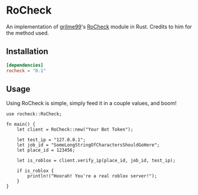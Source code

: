 # RoCheck
An implementation of [grilme99](https://github.com/grilme99)'s [RoCheck](https://github.com/grilme99/RoCheck) module in Rust.
Credits to him for the method used.

## Installation
```toml
[dependencies]
rocheck = "0.1"
```

## Usage
Using RoCheck is simple, simply feed it in a couple values, and boom!
```
use rocheck::RoCheck;

fn main() {
	let client = RoCheck::new("Your Bot Token");

	let test_ip = "127.0.0.1";
	let job_id = "SomeLongStringOfCharactersShouldGoHere";
	let place_id = 123456;

	let is_roblox = client.verify_ip(place_id, job_id, test_ip);

	if is_roblox {
		println!("Hoorah! You're a real roblox server!");
	}
}
```
